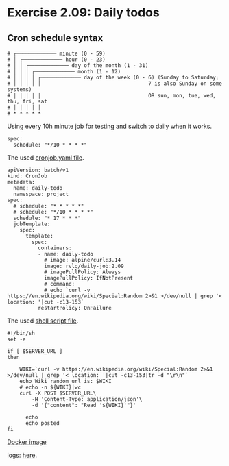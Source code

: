 # Exercise 2.09: Daily todos

## Cron schedule syntax
```
# ┌───────────── minute (0 - 59)
# │ ┌───────────── hour (0 - 23)
# │ │ ┌───────────── day of the month (1 - 31)
# │ │ │ ┌───────────── month (1 - 12)
# │ │ │ │ ┌───────────── day of the week (0 - 6) (Sunday to Saturday;
# │ │ │ │ │                                   7 is also Sunday on some systems)
# │ │ │ │ │                                   OR sun, mon, tue, wed, thu, fri, sat
# │ │ │ │ │
# * * * * *
```
Using every 10h minute job for testing and switch to daily when it works.
```
spec:
  schedule: "*/10 * * * *"
```

The used [cronjob.yaml file](./daily-todos/manifests/cronjob.yaml).
```
apiVersion: batch/v1
kind: CronJob
metadata:
  name: daily-todo
  namespace: project
spec:
  # schedule: "* * * * *"
  # schedule: "*/10 * * * *"
  schedule: "* 17 * * *"
  jobTemplate:
    spec:
      template:
        spec:
          containers:
          - name: daily-todo
            # image: alpine/curl:3.14
            image: rvlq/daily-job:2.09
            # imagePullPolicy: Always
            imagePullPolicy: IfNotPresent
            # command:
            # echo `curl -v https://en.wikipedia.org/wiki/Special:Random 2>&1 >/dev/null | grep '< location: '|cut -c13-153`
          restartPolicy: OnFailure
```

The used [shell script file](./daily-todos/todo-job.sh).
```
#!/bin/sh
set -e

if [ $SERVER_URL ]
then
    
    WIKI=`curl -v https://en.wikipedia.org/wiki/Special:Random 2>&1 >/dev/null | grep '< location: '|cut -c13-153|tr -d "\r\n"`
    echo Wiki random url is: $WIKI
    # echo -n ${WIKI}|wc
    curl -X POST $SERVER_URL\
        -H 'Content-Type: application/json'\
        -d '{"content": "Read '${WIKI}'"}'

      echo 
      echo posted
fi
```

[Docker image](https://hub.docker.com/r/rvlq/daily-job/tags)

logs:
[here](./e209.txt).
